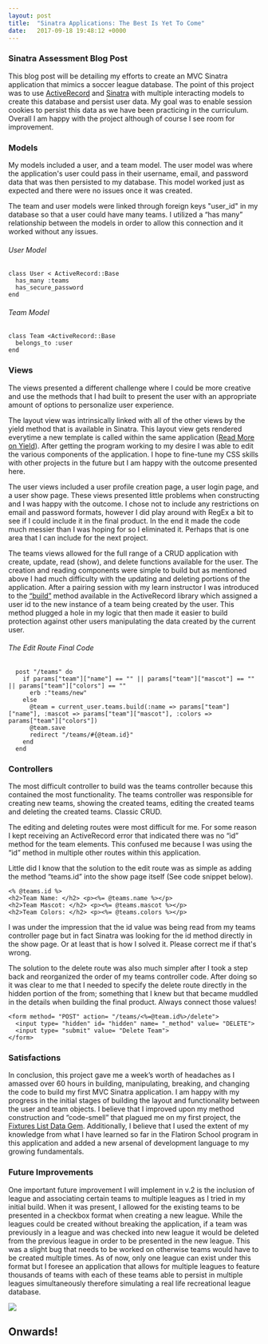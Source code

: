 ```yaml
---
layout: post
title:  "Sinatra Applications: The Best Is Yet To Come"
date:   2017-09-18 19:48:12 +0000
---
```



### Sinatra Assessment Blog Post

This blog post will be detailing my efforts to create an MVC Sinatra application that mimics a soccer league database. The point of this project was to use [ActiveRecord](http://guides.rubyonrails.org/active_record_basics.html) and [Sinatra](http://www.sinatrarb.com/intro.html) with multiple interacting models to create this database and persist user data. My goal was to enable session cookies to persist this data as we have been practicing in the curriculum. Overall I am happy with the project although of course I see room for improvement.

### Models
My models included a user, and a team model. The user model was where the application's user could pass in their username, email, and password data that was then persisted to my database. This model worked just as expected and there were no issues once it was created.

The team and user models were linked through foreign keys "user_id" in my database so that a user could have many teams. I utilized a “has many” relationship between the models in order to allow this connection and it worked without any issues.
###### User Model
```
class User < ActiveRecord::Base
  has_many :teams
  has_secure_password
end
```
###### Team Model
```
class Team <ActiveRecord::Base
  belongs_to :user
end
```

### Views
The views presented a different challenge where I could be more creative and use the methods that I had built to present the user with an appropriate amount of options to personalize user experience.

The layout view was intrinsically linked with all of the other views by the yield method that is available in Sinatra. This layout view gets rendered everytime a new template is called within the same application ([Read More on Yield](http://www.sinatrarb.com/intro.html)). After getting the program working to my desire I was able to edit the various components of the application. I hope to fine-tune my CSS skills with other projects in the future but I am happy with the outcome presented here.

The user views included a user profile creation page, a user login page, and a user show page. These views presented little problems when constructing and I was happy with the outcome. I chose not to include any restrictions on email and password formats, however I did play around with RegEx a bit to see if I could include it in the final product. In the end it made the code much messier than I was hoping for so I eliminated it. Perhaps that is one area that I can include for the next project.

The teams views allowed for the full range of a CRUD application with create, update, read (show), and delete functions available for the user. The creation and reading components were simple to build but as mentioned above I had much difficulty with the updating and deleting portions of the application. After a pairing session with my learn instructor I was introduced to the [“build”](https://stackoverflow.com/questions/783584/ruby-on-rails-how-do-i-use-the-active-record-build-method-in-a-belongs-to-rel) method available in the ActiveRecord library which assigned a user id to the new instance of a team being created by the user. This method plugged a hole in my logic that then made it easier to build protection against other users manipulating the data created by the current user.
###### The Edit Route Final Code
```
  post "/teams" do
    if params["team"]["name"] == "" || params["team"]["mascot"] == "" || params["team"]["colors"] == ""
      erb :"teams/new"
    else
      @team = current_user.teams.build(:name => params["team"]["name"], :mascot => params["team"]["mascot"], :colors => params["team"]["colors"])
      @team.save
      redirect "/teams/#{@team.id}"
    end
  end
```

### Controllers
The most difficult controller to build was the teams controller because this contained the most functionality. The teams controller was responsible for creating new teams, showing the created teams, editing the created teams and deleting the created teams. Classic CRUD.

The editing and deleting routes were most difficult for me. For some reason I kept receiving an ActiveRecord error that indicated there was no “id” method for the team elements. This confused me because I was using the “id” method in multiple other routes within this application.

Little did I know that the solution to the edit route was as simple as adding the method “teams.id” into the show page itself (See code snippet below).
```
<% @teams.id %>
<h2>Team Name: </h2> <p><%= @teams.name %></p>
<h2>Team Mascot: </h2> <p><%= @teams.mascot %></p>
<h2>Team Colors: </h2> <p><%= @teams.colors %></p>
```
I was under the impression that the id value was being read from my teams controller page but in fact Sinatra was looking for the id method directly in the show page. Or at least that is how I solved it. Please correct me if that's wrong.

The solution to the delete route was also much simpler after I took a step back and reorganized the order of my teams controller code. After doing so it was clear to me that I needed to specify the delete route directly in the hidden portion of the from; something that I knew but that became muddled in the details when building the final product. Always connect those values!
```
<form method= "POST" action= "/teams/<%=@team.id%>/delete">
  <input type= "hidden" id= "hidden" name= "_method" value= "DELETE">
  <input type= "submit" value= "Delete Team">
</form>
```

### Satisfactions
In conclusion, this project gave me a week’s worth of headaches as I amassed over 60 hours in building, manipulating, breaking, and changing the code to build my first MVC Sinatra application. I am happy with my progress in the initial stages of building the layout and functionality between the user and team objects. I believe that I improved upon my method construction and “code-smell” that plagued me on my first project, the [Fixtures List Data Gem](http://alecalba.com/2017/08/14/fixture_schedule_cli_gem_portfolio_project/). Additionally, I believe that I used the extent of my knowledge from what I have learned so far in the Flatiron School program in this application and added a new arsenal of development language to my growing fundamentals. 

### Future Improvements
One important future improvement I will implement in v.2 is the inclusion of league and associating certain teams to multiple leagues as I tried in my initial build.  When it was present, I allowed for the existing teams to be presented in a checkbox format when creating a new league. While the leagues could be created without breaking the application, if a team was previously in a league and was checked into new league it would be deleted from the previous league in order to be presented in the new league. This was a slight bug that needs to be worked on otherwise teams would have to be created multiple times. As of now, only one league can exist under this format but I foresee an application that allows for multiple leagues to feature thousands of teams with each of these teams able to persist in multiple leagues simultaneously therefore simulating a real life recreational league database.

![](http://cache.lovethispic.com/uploaded_images/176108-Onward-To-Glory.jpg)
## Onwards!

